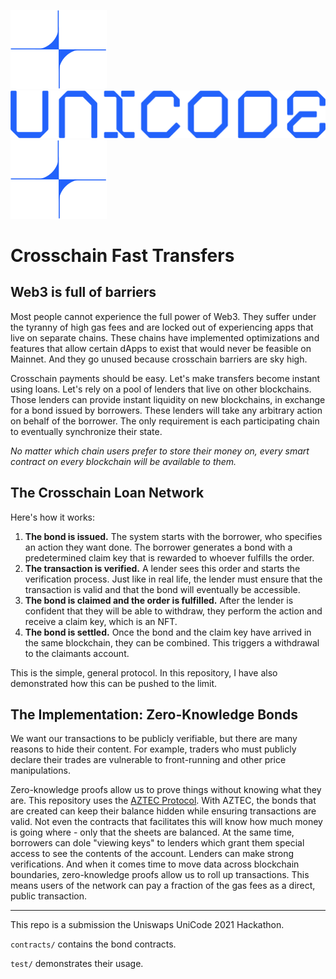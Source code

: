 ![Star Left](./docs/star.svg)
![UniCode](./docs/unicode.svg)
![Star Right](./docs/star.svg)

# Crosschain Fast Transfers

## Web3 is full of barriers

Most people cannot experience the full power of Web3. They suffer under the tyranny of high gas fees and are locked out of experiencing apps that live on separate chains. These chains have implemented optimizations and features that allow certain dApps to exist that would never be feasible on Mainnet. And they go unused because crosschain barriers are sky high.

Crosschain payments should be easy. Let's make transfers become instant using loans. Let's rely on a pool of lenders that live on other blockchains. Those lenders can provide instant liquidity on new blockchains, in exchange for a bond issued by borrowers. These lenders will take any arbitrary action on behalf of the borrower. The only requirement is each participating chain to eventually synchronize their state.

*No matter which chain users prefer to store their money on, every smart contract on every blockchain will be available to them.*

## The Crosschain Loan Network

Here's how it works:
1. **The bond is issued.** The system starts with the borrower, who specifies an action they want done. The borrower generates a bond with a predetermined claim key that is rewarded to whoever fulfills the order. 
2. **The transaction is verified.** A lender sees this order and starts the verification process. Just like in real life, the lender must ensure that the transaction is valid and that the bond will eventually be accessible.
3. **The bond is claimed and the order is fulfilled.** After the lender is confident that they will be able to withdraw, they perform the action and receive a claim key, which is an NFT. 
4. **The bond is settled.** Once the bond and the claim key have arrived in the same blockchain, they can be combined. This triggers a withdrawal to the claimants account.

This is the simple, general protocol. In this repository, I have also demonstrated how this can be pushed to the limit.

 ## The Implementation: Zero-Knowledge Bonds

We want our transactions to be publicly verifiable, but there are many reasons to hide their content. For example, traders who must publicly declare their trades are vulnerable to front-running and other price manipulations. 

Zero-knowledge proofs allow us to prove things without knowing what they are. This repository uses the [AZTEC Protocol](https://aztec.network/). With AZTEC, the bonds that are created can keep their balance hidden while ensuring transactions are valid. Not even the contracts that facilitates this will know how much money is going where - only that the sheets are balanced. At the same time, borrowers can dole "viewing keys" to lenders which grant them special access to see the contents of the account. Lenders can make strong verifications. And when it comes time to move data across blockchain boundaries, zero-knowledge proofs allow us to roll up transactions. This means users of the network can pay a fraction of the gas fees as a direct, public transaction.

----------------------------------------------------------------------------------------

This repo is a submission the Uniswaps UniCode 2021 Hackathon.

`contracts/` contains the bond contracts.

`test/` demonstrates their usage.